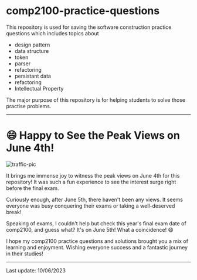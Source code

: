 # comp2100-practice-questions
This repository is used for saving the software construction practice questions which includes topics about 
- design pattern
- data structure
- token
- parser
- refactoring
- persistant data
- refactoring
- Intellectual Property

The major purpose of this repository is for helping students to solve those practise problems. 

---

# 😄 Happy to See the Peak Views on June 4th!
![traffic-pic](https://github.com/JasperZhang121/comp2100-practice-questions/assets/111576857/e1cda01c-12d9-4635-9712-ff3196a11857)

It brings me immense joy to witness the peak views on June 4th for this repository! It was such a fun experience to see the interest surge right before the final exam.

Curiously enough, after June 5th, there haven't been any views. It seems everyone was busy conquering their exams or taking a well-deserved break!

Speaking of exams, I couldn't help but check this year's final exam date of comp2100, and guess what? It's on June 5th! What a coincidence! 😄

I hope my comp2100 practice questions and solutions brought you a mix of learning and enjoyment. Wishing everyone success and a fantastic journey in their studies!

---

Last update: 10/06/2023
